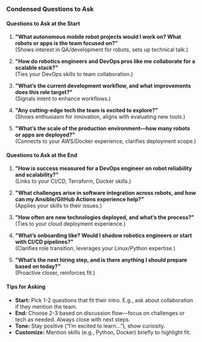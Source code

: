 ### Condensed Questions to Ask

#### Questions to Ask at the Start
1. **"What autonomous mobile robot projects would I work on? What robots or apps is the team focused on?"**  
   (Shows interest in QA/development for robots, sets up technical talk.)

2. **"How do robotics engineers and DevOps pros like me collaborate for a scalable stack?"**  
   (Ties your DevOps skills to team collaboration.)

3. **"What’s the current development workflow, and what improvements does this role target?"**  
   (Signals intent to enhance workflows.)

4. **"Any cutting-edge tech the team is excited to explore?"**  
   (Shows enthusiasm for innovation, aligns with evaluating new tools.)

5. **"What’s the scale of the production environment—how many robots or apps are deployed?"**  
   (Connects to your AWS/Docker experience, clarifies deployment scope.)

#### Questions to Ask at the End
1. **"How is success measured for a DevOps engineer on robot reliability and scalability?"**  
   (Links to your CI/CD, Terraform, Docker skills.)

2. **"What challenges arise in software integration across robots, and how can my Ansible/GitHub Actions experience help?"**  
   (Applies your skills to their issues.)

3. **"How often are new technologies deployed, and what’s the process?"**  
   (Ties to your cloud deployment experience.)

4. **"What’s onboarding like? Would I shadow robotics engineers or start with CI/CD pipelines?"**  
   (Clarifies role transition, leverages your Linux/Python expertise.)

5. **"What’s the next hiring step, and is there anything I should prepare based on today?"**  
   (Proactive closer, reinforces fit.)

#### Tips for Asking
- **Start:** Pick 1-2 questions that fit their intro. E.g., ask about collaboration if they mention the team.  
- **End:** Choose 2-3 based on discussion flow—focus on challenges or tech as needed. Always close with next steps.  
- **Tone:** Stay positive (“I’m excited to learn…”), show curiosity.  
- **Customize:** Mention skills (e.g., Python, Docker) briefly to highlight fit.